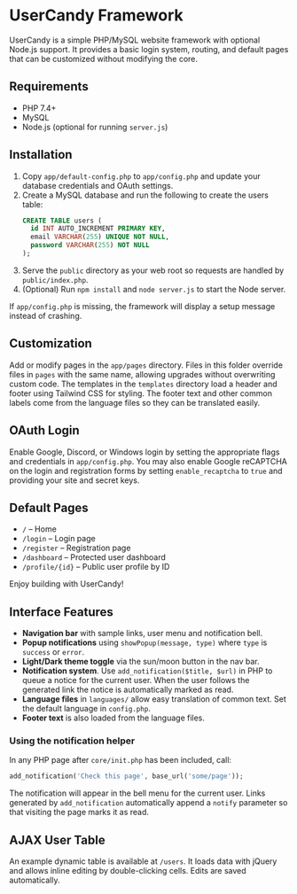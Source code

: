 # UserCandy Framework

UserCandy is a simple PHP/MySQL website framework with optional Node.js support. It provides a basic login system, routing, and default pages that can be customized without modifying the core.

## Requirements
- PHP 7.4+
- MySQL
- Node.js (optional for running `server.js`)

## Installation
1. Copy `app/default-config.php` to `app/config.php` and update your database credentials and OAuth settings.
2. Create a MySQL database and run the following to create the users table:
   ```sql
   CREATE TABLE users (
     id INT AUTO_INCREMENT PRIMARY KEY,
     email VARCHAR(255) UNIQUE NOT NULL,
     password VARCHAR(255) NOT NULL
   );
   ```
3. Serve the `public` directory as your web root so requests are handled by `public/index.php`.
4. (Optional) Run `npm install` and `node server.js` to start the Node server.

If `app/config.php` is missing, the framework will display a setup message instead of crashing.

## Customization
Add or modify pages in the `app/pages` directory. Files in this folder override files in `pages` with the same name, allowing upgrades without overwriting custom code.
The templates in the `templates` directory load a header and footer using Tailwind CSS for styling.
The footer text and other common labels come from the language files so they can be translated easily.

## OAuth Login
Enable Google, Discord, or Windows login by setting the appropriate flags and credentials in `app/config.php`.
You may also enable Google reCAPTCHA on the login and registration forms by
setting `enable_recaptcha` to `true` and providing your site and secret keys.

## Default Pages
- `/` – Home
- `/login` – Login page
- `/register` – Registration page
- `/dashboard` – Protected user dashboard
- `/profile/{id}` – Public user profile by ID

Enjoy building with UserCandy!

## Interface Features
- **Navigation bar** with sample links, user menu and notification bell.
- **Popup notifications** using `showPopup(message, type)` where `type` is `success` or `error`.
- **Light/Dark theme toggle** via the sun/moon button in the nav bar.
- **Notification system**. Use `add_notification($title, $url)` in PHP to queue a notice for the current user. When the user follows the generated link the notice is automatically marked as read.
- **Language files** in `languages/` allow easy translation of common text. Set the default language in `config.php`.
- **Footer text** is also loaded from the language files.

### Using the notification helper
In any PHP page after `core/init.php` has been included, call:

```php
add_notification('Check this page', base_url('some/page'));
```

The notification will appear in the bell menu for the current user. Links generated by `add_notification` automatically append a `notify` parameter so that visiting the page marks it as read.

## AJAX User Table
An example dynamic table is available at `/users`. It loads data with jQuery and allows inline editing by double-clicking cells. Edits are saved automatically.

